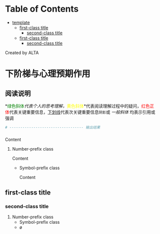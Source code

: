 
Table of Contents
=================

   * [template](#template)
      * [first-class title](#first-class-title)
         * [second-class title](#second-class-title)
      * [first-class title](#first-class-title-1)
         * [second-class title](#second-class-title-1)

Created by ALTA
# 下阶梯与心理预期作用  
## 阅读说明  

*<font color=#008000>绿色斜体</font>*代表个人的思考理解，*<font color=Yellow>黄色斜体</font>*代表阅读理解过程中的疑问，<font color=Red>红色正体</font>代表关键重要信息，<u>下划线</u>代表次关键重要信息`阴影`或 *一般斜体* 均表示引用或强调 

```python
# ---------------------------------- 输出结果
```



### 

Content 

1. Number-prefix class  

   Content 

   - Symbol-prefix class 

     Content 

## first-class title  

### second-class title  

1. Number-prefix class  
   - Symbol-prefix class
   - ø